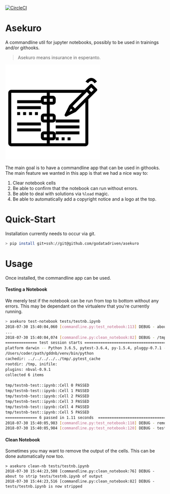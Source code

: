 [![CircleCI](https://circleci.com/gh/godatadriven/gddnb.svg?style=svg&circle-token=b5a952961638dbbd272affda821e300d9542e04c)](https://circleci.com/gh/godatadriven/gddnb)

# Asekuro

A commandline util for jupyter notebooks, possibly to be used in trainings and/or githooks.

> Asekuro means insurance in esperanto. 

![](notebook-img.png)

The main goal is to have a commandline app that can be used in githooks. The main 
feature we wanted in this app is that we had a nice way to: 

1. Clear notebook cells 
2. Be able to confirm that the notebook can run without errors.
3. Be able to deal with solutions via `%load` magic.  
4. Be able to automatically add a copyright notice and a logo at the top. 

# Quick-Start 

Installation currently needs to occur via git. 

```bash
> pip install git+ssh://git@github.com/godatadriven/asekuro
```

# Usage 

Once installed, the commandline app can be used. 

#### Testing a Notebook 

We merely test if the notebook can be run from top to bottom without any 
errors. This may be dependant on the virtualenv that you're currently running.

```bash
> asekuro test-notebook tests/testnb.ipynb
2018-07-30 15:40:04,060 [commandline.py:test_notebook:113] DEBUG - about to test tests/testnb.ipynb
...
2018-07-30 15:40:04,074 [commandline.py:clean_notebook:82] DEBUG - /tmp/testnb-test.ipynb is now stripped
============== test session starts =======================================================================
platform darwin -- Python 3.6.5, pytest-3.6.4, py-1.5.4, pluggy-0.7.1 -- 
/Users/coder/path/gddnb/venv/bin/python
cachedir: ../../../../../tmp/.pytest_cache
rootdir: /tmp, inifile:
plugins: nbval-0.9.1
collected 6 items                                                                                                                                                                                                                                                   

tmp/testnb-test::ipynb::Cell 0 PASSED                                        [ 16%]
tmp/testnb-test::ipynb::Cell 1 PASSED                                        [ 33%]
tmp/testnb-test::ipynb::Cell 2 PASSED                                        [ 50%]
tmp/testnb-test::ipynb::Cell 3 PASSED                                        [ 66%]
tmp/testnb-test::ipynb::Cell 4 PASSED                                        [ 83%]
tmp/testnb-test::ipynb::Cell 5 PASSED                                        [100%]
============== 6 passed in 1.11 seconds  ==================================================================
2018-07-30 15:40:05,983 [commandline.py:test_notebook:118] DEBUG - removing temporary testing notebook /tmp/testnb-test.ipynb
2018-07-30 15:40:05,984 [commandline.py:test_notebook:120] DEBUG - testing done for tests/testnb.ipynb
```

#### Clean Notebook 

Sometimes you may want to remove the output of the cells. This can be done automatically now too. 

```
> asekuro clean-nb tests/testnb.ipynb 
2018-07-30 15:44:23,508 [commandline.py:clean_notebook:76] DEBUG - about to strip tests/testnb.ipynb of output
2018-07-30 15:44:23,516 [commandline.py:clean_notebook:82] DEBUG - tests/testnb.ipynb is now stripped
```